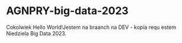 # AGNPRY-big-data-2023
Cokolwiek
Hello World!Jestem na braanch na DEV - kopia requ
estem
Niedziela
Big Data 2023.
